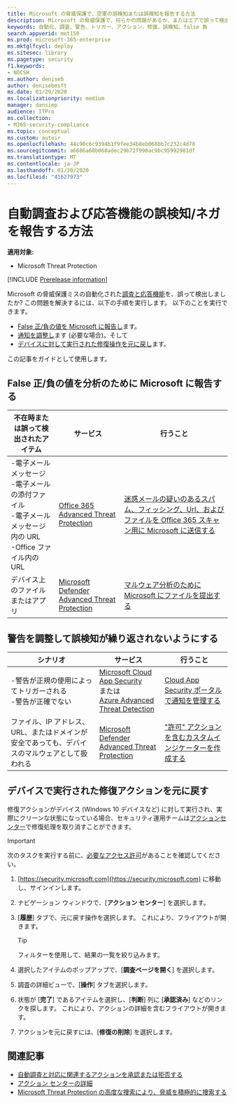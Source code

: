 ```yaml
---
title: Microsoft の脅威保護で、空軍の誤検知または誤検知を報告する方法
description: Microsoft の脅威保護で、何らかの問題があるか、またはエアで誤って検出されましたか? 分析のために誤検知または誤検知を Microsoft に送信する方法について説明します。
keywords: 自動化、調査、警告、トリガー、アクション、修復、誤検知、false 負
search.appverid: met150
ms.prod: microsoft-365-enterprise
ms.mktglfcycl: deploy
ms.sitesec: library
ms.pagetype: security
f1.keywords:
- NOCSH
ms.author: deniseb
author: denisebmsft
ms.date: 01/29/2020
ms.localizationpriority: medium
manager: dansimp
audience: ITPro
ms.collection:
- M365-security-compliance
ms.topic: conceptual
ms.custom: autoir
ms.openlocfilehash: 44c90c6c9394b1f9fee34b8eb068bb7c232c4d78
ms.sourcegitcommit: a6686a68b068adec29b72f998ac9bc95992981df
ms.translationtype: MT
ms.contentlocale: ja-JP
ms.lasthandoff: 01/30/2020
ms.locfileid: "41627973"
---
```

# <a name="how-to-report-false-positivesnegatives-in-automated-investigation-and-response-capabilities"></a>自動調査および応答機能の誤検知/ネガを報告する方法

**適用対象:**
- Microsoft Threat Protection

[!INCLUDE [Prerelease information](../includes/prerelease.md)]

Microsoft の脅威保護ミスの自動化された[調査と応答機能](mtp-autoir.md)を、誤って検出しましたか? この問題を解決するには、以下の手順を実行します。 以下のことを実行できます。
- [False 正/負の値を Microsoft に報告し](#report-a-false-positivenegative-to-microsoft-for-analysis)ます。
- [通知を調整し](#adjust-an-alert-to-prevent-false-positives-from-recurring)ます (必要な場合)。そして 
- [デバイスに対して実行された修復操作を元に戻し](#undo-a-remediation-action-that-was-taken-on-a-device)ます。 

この記事をガイドとして使用します。 

## <a name="report-a-false-positivenegative-to-microsoft-for-analysis"></a>False 正/負の値を分析のために Microsoft に報告する

|不在時または誤って検出されたアイテム |サービス  |行うこと  |
|---------|---------|---------|
|-電子メールメッセージ <br/>-電子メールの添付ファイル <br/>-電子メールメッセージ内の URL<br/>-Office ファイル内の URL      |[Office 365 Advanced Threat Protection](https://docs.microsoft.com/microsoft-365/security/office-365-security/office-365-atp)        |[迷惑メールの疑いのあるスパム、フィッシング、Url、およびファイルを Office 365 スキャン用に Microsoft に送信する](https://docs.microsoft.com/microsoft-365/security/office-365-security/admin-submission)         |
|デバイス上のファイルまたはアプリ    |[Microsoft Defender Advanced Threat Protection](https://docs.microsoft.com/windows/security/threat-protection)         |[マルウェア分析のために Microsoft にファイルを提出する](https://www.microsoft.com/wdsi/filesubmission)         |

## <a name="adjust-an-alert-to-prevent-false-positives-from-recurring"></a>警告を調整して誤検知が繰り返されないようにする

|シナリオ |サービス |行うこと |
|--------|--------|--------|
|-警告が正規の使用によってトリガーされる <br/>-警告が正確でない    |[Microsoft Cloud App Security](https://docs.microsoft.com/cloud-app-security)<br/> または <br/>[Azure Advanced Threat Detection](https://docs.microsoft.com/azure/security/fundamentals/threat-detection)         |[Cloud App Security ポータルで通知を管理する](https://docs.microsoft.com/cloud-app-security/managing-alerts)         |
|ファイル、IP アドレス、URL、またはドメインが安全であっても、デバイスのマルウェアとして扱われる|[Microsoft Defender Advanced Threat Protection](https://docs.microsoft.com/windows/security/threat-protection) |["許可" アクションを含むカスタムインジケーターを作成する](https://docs.microsoft.com/windows/security/threat-protection/microsoft-defender-atp/manage-indicators) |


## <a name="undo-a-remediation-action-that-was-taken-on-a-device"></a>デバイスで実行された修復アクションを元に戻す

修復アクションがデバイス (Windows 10 デバイスなど) に対して実行され、実際にクリーンな状態になっている場合、セキュリティ運用チームは[アクションセンター](mtp-action-center.md)で修復処理を取り消すことができます。

> [!IMPORTANT]
> 次のタスクを実行する前に、[必要なアクセス許可](mtp-action-center.md#required-permissions-for-action-center-tasks)があることを確認してください。

1. [https://security.microsoft.com](https://security.microsoft.com) に移動し、サインインします。 

2. ナビゲーション ウィンドウで、[**アクション センター**] を選択します。 

3. [**履歴**] タブで、元に戻す操作を選択します。 これにより、フライアウトが開きます。<br/>
    > [!TIP]
    > フィルターを使用して、結果の一覧を絞り込みます。 

4. 選択したアイテムのポップアップで、[**調査ページを開く**] を選択します。

5. 調査の詳細ビューで、[**操作**] タブを選択します。

6. 状態が [**完了**] であるアイテムを選択し、[**判断**] 列に [**承認済み**] などのリンクを探します。 これにより、アクションの詳細を含むフライアウトが開きます。

7. アクションを元に戻すには、[**修復の削除**] を選択します。

## <a name="related-articles"></a>関連記事

- [自動調査と対応に関連するアクションを承認または拒否する](mtp-autoir-actions.md)
- [アクション センターの詳細](mtp-action-center.md)
- [Microsoft Threat Protection の高度な捜索により、脅威を積極的に捜索する](advanced-hunting-overview.md)
